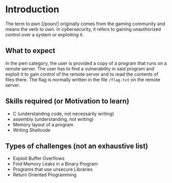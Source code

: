 # Introduction

The term to pwn \[/poʊn/\] originally comes from the gaming community and means the verb to own.
In cybersecurity, it refers to gaining unauthorized control over a system or exploiting it.

## What to expect
In the pwn category, the user is provided a copy of a program that runs on a remote server. The user has to find a vulnerability in said program and exploit it to gain control of the remote server and to read the contents of files there. The flag is normally written in the file `/flag.txt` on the remote server.

## Skills required (or Motivation to learn)
- C (understanding code, not necessarily writing)
- assembly (understanding, not writing)
- Memory layout of a program
- Writing Shellcode

## Types of challenges (not an exhaustive list)
- Exploit Buffer Overflows
- Find Memory Leaks in a Binary Program
- Programs that use unsecure Libraries
- Return Oriented Programming


